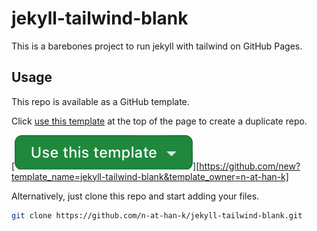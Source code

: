 # jekyll-tailwind-blank

This is a barebones project to run jekyll with tailwind on GitHub Pages.

## Usage
This repo is available as a GitHub template.

Click [use this template][usethistemplate] at the top of the page to create a duplicate repo.

[![use this template](assets/img/button1.png)][https://github.com/new?template_name=jekyll-tailwind-blank&template_owner=n-at-han-k]

Alternatively, just clone this repo and start adding your files.
```sh
git clone https://github.com/n-at-han-k/jekyll-tailwind-blank.git
```


[usethistemplate]: (https://github.com/new?template_name=jekyll-tailwind-blank&template_owner=n-at-han-k)
